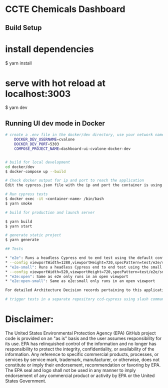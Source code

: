 # CCTE Chemicals Dashboard

## Build Setup

# install dependencies

$ yarn install

# serve with hot reload at localhost:3003

$ yarn dev

## Running UI dev mode in Docker
```bash
# create a .env file in the docker/dev directory, use your network name in place of cvalone
    DOCKER_DEV_USERNAME=cvalone
    DOCKER_DEV_PORT=5303
    COMPOSE_PROJECT_NAME=dashboard-ui-cvalone-docker-dev


# build for local development 
cd docker/dev
$ docker-compose up --build

# Check docker output for ip and port to reach the application
Edit the cypress.json file with the ip and port the container is using like this "baseUrl": "http://172.20.0.2:8001/dashboard"

# Run cypress tests 
$ docker exec -it <container-name> /bin/bash
$ yarn smoke

# build for production and launch server

$ yarn build
$ yarn start

# generate static project
$ yarn generate

## Tests

* "e2e": Runs a headless Cypress end to end test using the default configuration below.
* --config viewportWidth=1280,viewportHeight=720,specPattern=test/e2e/specs
* "e2e-small": Runs a headless Cypress end to end test using the small viewport configuration below.
* --config viewportWidth=520,viewportHeight=720,specPattern=test/e2e/sm_specs
* "e2e:open": Same as e2e only runs in an open viewport
* "e2e:open-small": Same as e2e:small only runs in an open viewport

For detailed Architecture Decision records pertaining to this application, checkout [Architecture Knowledge Management / UI-Components](https://ncct-bitbucket.epa.gov/projects/AKM/repos/ui-components/browse).

# trigger tests in a separate repository ccd-cypress using slash command and pass the results back in ccd-dashboard-ui.
```
# Disclaimer:
The United States Environmental Protection Agency (EPA) GitHub project code is provided on an "as is" basis and the user assumes responsibility for its use.
EPA has relinquished control of the information and no longer has responsibility to protect the integrity, confidentiality, or availability of the information.
Any reference to specific commercial products, processes, or services by service mark, trademark, manufacturer, or otherwise, does not constitute or imply
their endorsement, recommendation or favoring by EPA. The EPA seal and logo shall not be used in any manner to imply endorsement of any commercial product or
activity by EPA or the United States Government. 
